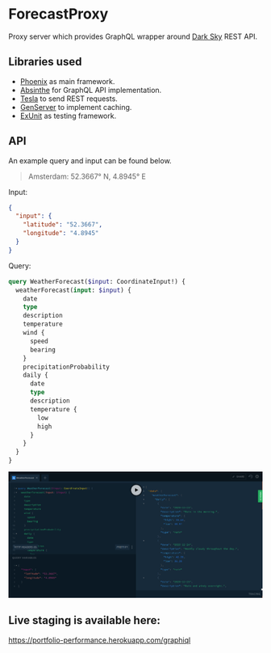 # ForecastProxy

Proxy server which provides GraphQL wrapper around [Dark Sky](https://darksky.net/dev) REST API.

## Libraries used

- [Phoenix](https://phoenixframework.org) as main framework.
- [Absinthe](https://hexdocs.pm/absinthe) for GraphQL API implementation.
- [Tesla](https://hexdocs.pm/tesla) to send REST requests.
- [GenServer](https://hexdocs.pm/elixir/GenServer.html) to implement caching.
- [ExUnit](https://hexdocs.pm/ex_unit) as testing framework.

## API

An example query and input can be found below.

> Amsterdam: 52.3667° N, 4.8945° E

Input:

```json
{
  "input": {
    "latitude": "52.3667",
    "longitude": "4.8945"
  }
}
```

Query:

```graphql
query WeatherForecast($input: CoordinateInput!) {
  weatherForecast(input: $input) {
    date
    type
    description
    temperature
    wind {
      speed
      bearing
    }
    precipitationProbability
    daily {
      date
      type
      description
      temperature {
        low
        high
      }
    }
  }
}
```

![Screenshot](assets/static/images/screenshot.png?raw=true)

## Live staging is available here:
https://portfolio-performance.herokuapp.com/graphiql
